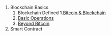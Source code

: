 1. Blockchain Basics
   1. Blockchain Defined
      1.[Bitcoin & Blockchain](https://github.com/krishnajiraoh/Blockchain/blob/main/Materials/1.%20Blockchain%20Basics/1.1%20Blockchain%20Defined/1.1.1%20Bitcoin%20%26%20Blockchain.md)
   3. [Basic Operations](https://github.com/krishnajiraoh/Blockchain/blob/main/Materials/1.%20Blockchain%20Basics/1.1%20Blockchain%20Defined/1.1.2%20Basic%20Operations.md)
   4. [Beyond Bitcoin](https://github.com/krishnajiraoh/Blockchain/blob/main/Materials/1.%20Blockchain%20Basics/1.1%20Blockchain%20Defined/1.1.3%20Beyond%20Bitcoin.md)
2. Smart Contract
